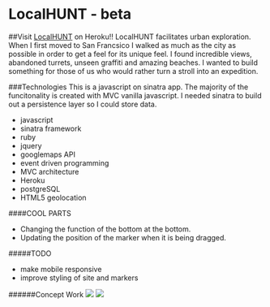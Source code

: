 LocalHUNT - beta
=========
##Visit [LocalHUNT](http://tinylandmarks.herokuapp.com/ "LocalHUNT") on Heroku!!
LocalHUNT facilitates urban exploration. When I first moved to San Francsico I walked as much as the city
as possible in order to get a feel for its unique feel. I found incredible views, abandoned turrets, unseen graffiti and amazing beaches. I wanted to build something for those of us who would rather turn a stroll into an expedition.

###Technologies
This is a javascript on sinatra app. The majority of the funcitonality is created with MVC vanilla javascript.
I needed sinatra to build out a persistence layer so I could store data.

- javascript
- sinatra framework
- ruby
- jquery
- googlemaps API
- event driven programming
- MVC architecture
- Heroku
- postgreSQL
- HTML5 geolocation

####COOL PARTS
- Changing the function of the bottom at the bottom.
- Updating the position of the marker when it is being dragged.

#####TODO
- make mobile responsive
- improve styling of site and markers

######Concept Work
![](https://dl.dropboxusercontent.com/u/2048705/white.jpg)
![](https://dl.dropboxusercontent.com/u/2048705/PM.png)
